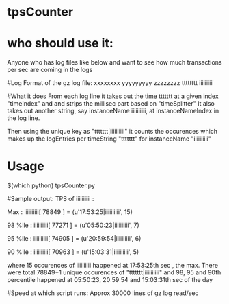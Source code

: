 # tpsCounter
# who should use it: 
Anyone who has log files like below and want to see how much transactions per sec are coming in the logs

#Log Format of the gz log file:
xxxxxxxx yyyyyyyyy zzzzzzzz tttttttt iiiiiiiiii

#What it does
From each log line it takes out the time ttttttt at a given index "timeIndex" and and strips the millisec part based on "timeSplitter"
It also takes out another string, say instanceName iiiiiiiiii, at instanceNameIndex in the log line.

Then using the unique key as "ttttttt|iiiiiiiiii" it counts the occurences which makes up the logEntries per timeString "ttttttt" for instanceName "iiiiiiiiii"
# Usage
$(which python) tpsCounter.py <gz file name>

#Sample output:
TPS of iiiiiiiiii :

Max      : iiiiiiiiii[ 78849 ] =  (u'17:53:25|iiiiiiiiii', 15)

98 %ile  : iiiiiiiiii[ 77271 ] =  (u'05:50:23|iiiiiiiiii', 7)

95 %ile  : iiiiiiiiii[ 74905 ] =  (u'20:59:54|iiiiiiiiii', 6)

90 %ile  : iiiiiiiiii[ 70963 ] =  (u'15:03:31|iiiiiiiiii', 5)

where 15 occurences of iiiiiiiiii happened at 17:53:25th sec , the max. There were total 78849+1 unique occurences of "ttttttt|iiiiiiiiii" and 98, 95 and 90th percentile happened at 05:50:23, 20:59:54 and 15:03:31th sec of the day

#Speed at which script runs:
Approx 30000 lines of gz log read/sec

